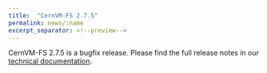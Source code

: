 ```yaml
---
title:  "CernVM-FS 2.7.5"
permalink: news/:name
excerpt_separator: <!--preview-->
---
```


CernVM-FS 2.7.5 is a bugfix release. Please find the full release notes in our <a href="https://cvmfs.readthedocs.io/en/2.7/cpt-releasenotes.html">technical documentation</a>.

<!--preview-->
